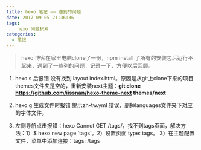 ```yaml
---
title: hexo 笔记 —— 遇到的问题
date: 2017-09-05 21:36:36
tags:
	hexo 问题积累
categories: 
  - 笔记
---
```


> hexo 博客在家里电脑clone了一份，npm install 了所有的安装包后运行不起来，遇到了一些列的问题，记录一下，方便以后回顾。

1. hexo s 后报错 没有找到 layout index.html。原因是从git上clone下来的项目themes文件夹是空的，重新安装next主题：**git clone https://github.com/iissnan/hexo-theme-next themes/next**

2. hexo g 生成文件时报错 提示zh-tw.yml 错误，删掉languages文件夹下对应的字体文件。

3. 左侧导航点击报错：hexo Cannot GET /tags/，找不到tags页面，解决方法：1）$ hexo new page 'tags'。2）设置页面 type: tags。 3）在主题配置文件，菜单中添加连接：tags: /tags

